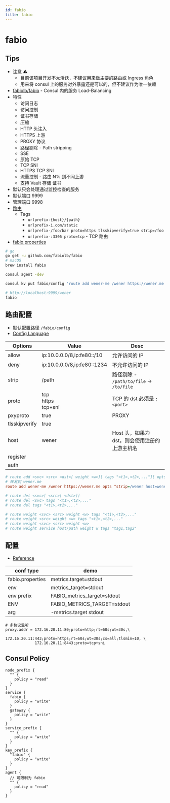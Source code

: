 ```yaml
---
id: fabio
title: fabio
---
```


# fabio

## Tips
- 注意 ⚠️
  - 目前该项目开发不太活跃，不建议用来做主要的路由或 Ingress 角色
  - 用来将 consul 上的服务对外暴露还是可以的，但不建议作为唯一依赖
- [fabiolb/fabio](https://github.com/fabiolb/fabio) - Consul 内的服务 Load-Balancing
- 特性
  - 访问日志
  - 访问控制
  - 证书存储
  - 压缩
  - HTTP 头注入
  - HTTPS 上游
  - PROXY 协议
  - 路径剔除 - Path stripping
  - SSE
  - 原始 TCP
  - TCP SNI
  - HTTPS TCP SNI
  - 流量控制 - 路由 N% 到不同上游
  - 支持 Vault 存储 证书
- 默认只会处理通过监控检查的服务
- 默认端口 9999
- 管理端口 9998
- [路由](https://github.com/fabiolb/fabio/wiki/Routing)
  - Tags
    - `urlprefix-{host}/{path}`
    - `urlprefix-i.com/static`
    - `urlprefix-/foo/bar proto=https tlsskipverify=true strip=/foo`
    - `urlprefix-:3306 proto=tcp` - TCP 路由
- [fabio.properties](https://github.com/fabiolb/fabio/blob/master/fabio.properties)

```bash
# go
go get -u github.com/fabiolb/fabio
# macOS
brew install fabio

consul agent -dev

consul kv put fabio/config 'route add wener-me /wener https://wener.me opts "strip=/wener host=wener.me"'

# http://localhost:9999/wener
fabio
```

## 路由配置

- 默认配置路径 `/fabio/config`
- [Config Language](https://fabiolb.net/cfg/)

| Options       | Value                       | Desc                                          |
| ------------- | --------------------------- | --------------------------------------------- |
| allow         | ip:10.0.0.0/8,ip:fe80::/10  | 允许访问的 IP                                 |
| deny          | ip:10.0.0.0/8,ip:fe80::1234 | 不允许访问的 IP                               |
| strip         | /path                       | 路径剔除 - `/path/to/file` -> `/to/file`      |
| proto         | tcp<br/>https<br/>tcp+sni   | TCP 的 dst 必须是 `:<port>`                   |
| pxyproto      | true                        | PROXY                                         |
| tlsskipverify | true                        |
| host          | wener                       | Host 头，如果为 dst，则会使用注册的上游主机名 |
| register      |                             |
| auth          |                             |

```ini
# route add <svc> <src> <dst>[ weight <w>][ tags "<t1>,<t2>,..."][ opts "k1=v1 k2=v2 ..."]
# 转发到 wener.me
route add wener-me /wener https://wener.me opts "strip=/wener host=wener.me"

# route del <svc>[ <src>[ <dst>]]
# route del <svc> tags "<t1>,<t2>,..."
# route del tags "<t1>,<t2>,..."

# route weight <svc> <src> weight <w> tags "<t1>,<t2>,..."
# route weight <src> weight <w> tags "<t1>,<t2>,..."
# route weight <svc> <src> weight <w>
# route weight service host/path weight w tags "tag1,tag2"
```

## 配置

- [Reference](https://fabiolb.net/ref/)

| conf type        | demo                        |
| ---------------- | --------------------------- |
| fabio.properties | metrics.target=stdout       |
| env              | metrics_target=stdout       |
| env prefix       | FABIO_metrics_target=stdout |
| ENV              | FABIO_METRICS_TARGET=stdout |
| arg              | -metrics.target stdout      |

```
# 多协议监听
proxy.addr = 172.16.20.11:80;proto=http;rt=60s;wt=30s,\
             172.16.20.11:443;proto=https;rt=60s;wt=30s;cs=all;tlsmin=10, \
             172.16.20.11:8443;proto=tcp+sni
```

## Consul Policy

```hcl
node_prefix {
  "" {
    policy = "read"
  }
}
service {
  fabio {
    policy = "write"
  }
  gateway {
    policy = "write"
  }
}
service_prefix {
  "" {
    policy = "write"
  }
}
key_prefix {
  "fabio" {
    policy = "write"
  }
}
agent {
  // 可限制为 fabio
  "" {
    policy = "read"
  }
}
```
